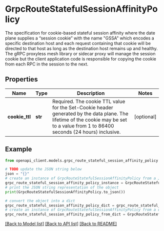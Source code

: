 # GrpcRouteStatefulSessionAffinityPolicy

The specification for cookie-based stateful session affinity where the date plane supplies a “session cookie” with the name \"GSSA\" which encodes a specific destination host and each request containing that cookie will be directed to that host as long as the destination host remains up and healthy. The gRPC proxyless mesh library or sidecar proxy will manage the session cookie but the client application code is responsible for copying the cookie from each RPC in the session to the next.

## Properties

Name | Type | Description | Notes
------------ | ------------- | ------------- | -------------
**cookie_ttl** | **str** | Required. The cookie TTL value for the Set-Cookie header generated by the data plane. The lifetime of the cookie may be set to a value from 1 to 86400 seconds (24 hours) inclusive. | [optional] 

## Example

```python
from openapi_client.models.grpc_route_stateful_session_affinity_policy import GrpcRouteStatefulSessionAffinityPolicy

# TODO update the JSON string below
json = "{}"
# create an instance of GrpcRouteStatefulSessionAffinityPolicy from a JSON string
grpc_route_stateful_session_affinity_policy_instance = GrpcRouteStatefulSessionAffinityPolicy.from_json(json)
# print the JSON string representation of the object
print(GrpcRouteStatefulSessionAffinityPolicy.to_json())

# convert the object into a dict
grpc_route_stateful_session_affinity_policy_dict = grpc_route_stateful_session_affinity_policy_instance.to_dict()
# create an instance of GrpcRouteStatefulSessionAffinityPolicy from a dict
grpc_route_stateful_session_affinity_policy_from_dict = GrpcRouteStatefulSessionAffinityPolicy.from_dict(grpc_route_stateful_session_affinity_policy_dict)
```
[[Back to Model list]](../README.md#documentation-for-models) [[Back to API list]](../README.md#documentation-for-api-endpoints) [[Back to README]](../README.md)


